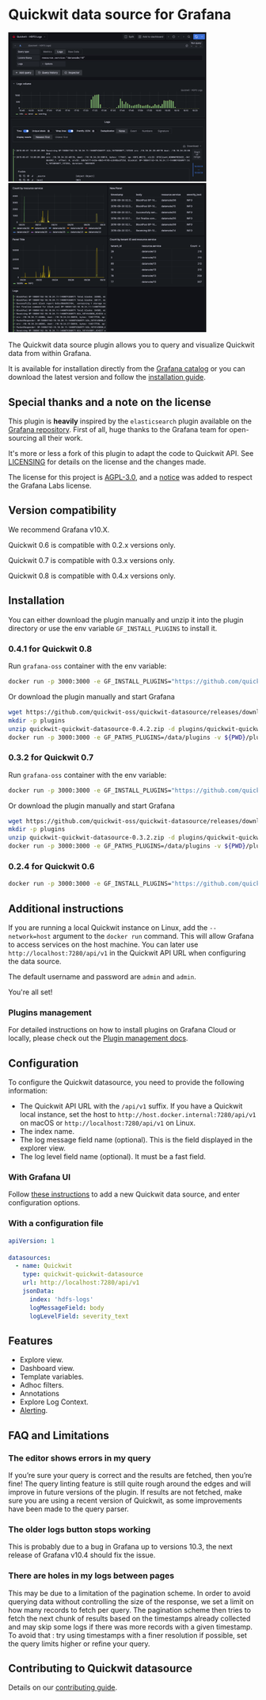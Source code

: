 # Quickwit data source for Grafana

<img alt="Grafana Explorer Screenshot" src="src/img/screenshot-explorer-view-with-query.png" width="400" ><img alt="Grafana Dashboard Screenshot" src="src/img/screenshot-dashboard-view.png" width="400" >

The Quickwit data source plugin allows you to query and visualize Quickwit data from within Grafana.

It is available for installation directly from the
[Grafana catalog](https://grafana.com/grafana/plugins/quickwit-quickwit-datasource/)
or you can download the latest version and follow the
[installation guide](#installation).

## Special thanks and a note on the license

This plugin is **heavily** inspired by the `elasticsearch` plugin available on the [Grafana repository](https://github.com/grafana/). First of all, huge thanks to the Grafana team for open-sourcing all their work.

It's more or less a fork of this plugin to adapt the code to Quickwit API. See [LICENSING](LICENSING.md) for details on the license and the changes made.

The license for this project is [AGPL-3.0](LICENSE.md), and a [notice](NOTICE.md) was added to respect the Grafana Labs license.

## Version compatibility

We recommend Grafana v10.X.

Quickwit 0.6 is compatible with 0.2.x versions only.

Quickwit 0.7 is compatible with 0.3.x versions only.

Quickwit 0.8 is compatible with 0.4.x versions only.

## Installation

You can either download the plugin manually and unzip it into the plugin directory or use the env variable `GF_INSTALL_PLUGINS` to install it.

### 0.4.1 for Quickwit 0.8

Run `grafana-oss` container with the env variable:

```bash
docker run -p 3000:3000 -e GF_INSTALL_PLUGINS="https://github.com/quickwit-oss/quickwit-datasource/releases/download/v0.4.2/quickwit-quickwit-datasource-0.4.2.zip;quickwit-quickwit-datasource" grafana/grafana-oss run
```

Or download the plugin manually and start Grafana

```bash
wget https://github.com/quickwit-oss/quickwit-datasource/releases/download/v0.4.2/quickwit-quickwit-datasource-0.4.2.zip
mkdir -p plugins
unzip quickwit-quickwit-datasource-0.4.2.zip -d plugins/quickwit-quickwit-datasource-0.4.2
docker run -p 3000:3000 -e GF_PATHS_PLUGINS=/data/plugins -v ${PWD}/plugins:/data/plugins grafana/grafana-oss run
```

### 0.3.2 for Quickwit 0.7

Run `grafana-oss` container with the env variable:

```bash
docker run -p 3000:3000 -e GF_INSTALL_PLUGINS="https://github.com/quickwit-oss/quickwit-datasource/releases/download/v0.3.2/quickwit-quickwit-datasource-0.3.2.zip;quickwit-quickwit-datasource" grafana/grafana-oss run
```

Or download the plugin manually and start Grafana

```bash
wget https://github.com/quickwit-oss/quickwit-datasource/releases/download/v0.3.2/quickwit-quickwit-datasource-0.3.2.zip
mkdir -p plugins
unzip quickwit-quickwit-datasource-0.3.2.zip -d plugins/quickwit-quickwit-datasource-0.3.2
docker run -p 3000:3000 -e GF_PATHS_PLUGINS=/data/plugins -v ${PWD}/plugins:/data/plugins grafana/grafana-oss run
```

### 0.2.4 for Quickwit 0.6


```bash
docker run -p 3000:3000 -e GF_INSTALL_PLUGINS="https://github.com/quickwit-oss/quickwit-datasource/releases/download/v0.2.4/quickwit-quickwit-datasource-0.2.4.zip;quickwit-quickwit-datasource" grafana/grafana-oss run
```

## Additional instructions

If you are running a local Quickwit instance on Linux, add the `--network=host` argument to the `docker run` command. This will allow Grafana to access services on the host machine. You can later use `http://localhost:7280/api/v1` in the Quickwit API URL when configuring the data source.

The default username and password are `admin` and `admin`.

You're all set!

### Plugins management

For detailed instructions on how to install plugins on Grafana Cloud or
locally, please check out the [Plugin management docs](https://grafana.com/docs/grafana/latest/administration/plugin-management/).

## Configuration

To configure the Quickwit datasource, you need to provide the following information:
- The Quickwit API URL with the `/api/v1` suffix. If you have a Quickwit local instance, set the host to `http://host.docker.internal:7280/api/v1` on macOS or `http://localhost:7280/api/v1` on Linux.
- The index name.
- The log message field name (optional). This is the field displayed in the explorer view.
- The log level field name (optional). It must be a fast field.
  
### With Grafana UI

Follow [these instructions](https://grafana.com/docs/grafana/latest/administration/data-source-management/) to add a new Quickwit data source, and enter configuration options.

### With a configuration file

```yaml
apiVersion: 1

datasources:
  - name: Quickwit
    type: quickwit-quickwit-datasource
    url: http://localhost:7280/api/v1
    jsonData:
      index: 'hdfs-logs'
      logMessageField: body
      logLevelField: severity_text
```

## Features

- Explore view.
- Dashboard view.
- Template variables.
- Adhoc filters.
- Annotations
- Explore Log Context.
- [Alerting](https://grafana.com/docs/grafana/latest/alerting/).

## FAQ and Limitations

### The editor shows errors in my query

If you’re sure your query is correct and the results are fetched, then you’re fine! The query linting feature is still quite rough around the edges and will improve in future versions of the plugin.
If results are not fetched, make sure you are using a recent version of Quickwit, as some improvements have been made to the query parser.

### The older logs button stops working

This is probably due to a bug in Grafana up to versions 10.3, the next release of Grafana v10.4 should fix the issue. 

### There are holes in my logs between pages

This may be due to a limitation of the pagination scheme. In order to avoid querying data without controlling the size of the response, we set a limit on how many records to fetch per query. The pagination scheme then tries to fetch the next chunk of results based on the timestamps already collected and may skip some logs if there was more records with a given timestamp.
To avoid that : try using timestamps with a finer resolution if possible, set the query limits higher or refine your query.

## Contributing to Quickwit datasource

Details on our [contributing guide](CONTRIBUTING.md).
